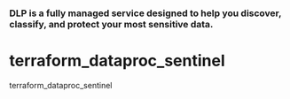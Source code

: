 ### DLP is a fully managed service designed to help you discover, classify, and protect your most sensitive data.  





# terraform_dataproc_sentinel
terraform_dataproc_sentinel
